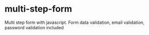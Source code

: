 # multi-step-form
Multi step form with javascript.
Form data validation, email validation, password validation included
